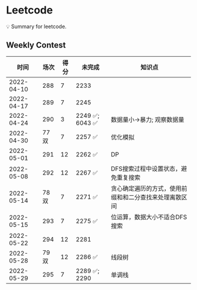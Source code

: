 # Leetcode
💡 Summary for leetcode.

## Weekly Contest

| 时间 | 场次 | 得分 | 未完成 | 知识点 |
| ---- | ---- | ---- | ---- | ---- |
| 2022-04-10 | 288 | 7 | 2233 | |
| 2022-04-17 | 289 | 7 | 2245 | |
| 2022-04-24 | 290 | 3 | 2249 ✅; 6043 ✅| 数据量小->暴力; 观察数据量 |
| 2022-04-30 | 77双 | 7 | 2257 ✅ |优化模拟|
| 2022-05-01 | 291 | 12 | 2262 ✅ | DP |
| 2022-05-08 | 292 | 12 | 2267 ✅ | DFS搜索过程中设置状态，避免重复搜索 |
| 2022-05-14 | 78双 | 7 | 2271 ✅ | 贪心确定遍历的方式，使用前缀和和二分查找来处理离散区间 |
| 2022-05-15 | 293 | 7 | 2275 ✅ | 位运算，数据大小不适合DFS搜索 |
| 2022-05-22 | 294 | 12 | 2281 | |
| 2022-05-28 | 79双 | 12 | 2286 ✅ | 线段树  |
| 2022-05-29 | 295 | 7 | 2289 ✅; 2290  | 单调栈 |


 











